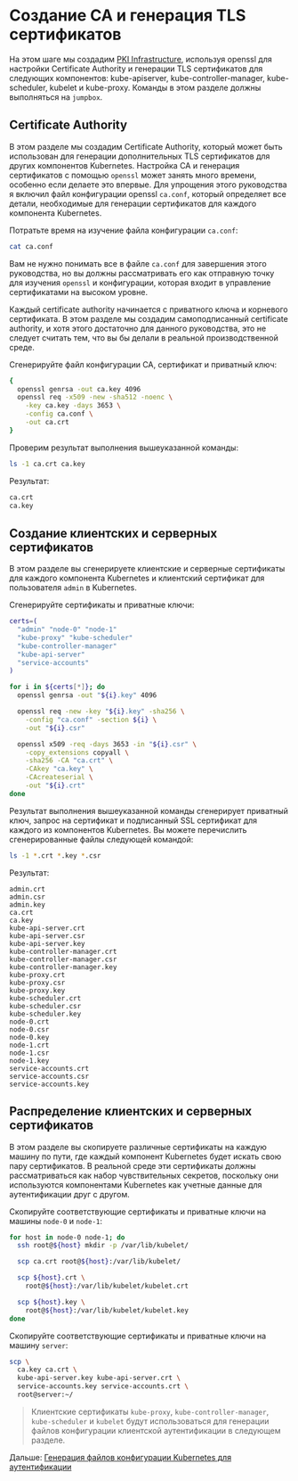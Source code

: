 # Создание CA и генерация TLS сертификатов

На этом шаге мы создадим [PKI Infrastructure](https://en.wikipedia.org/wiki/Public_key_infrastructure), используя openssl для настройки Certificate Authority и генерации TLS сертификатов для следующих компонентов: kube-apiserver, kube-controller-manager, kube-scheduler, kubelet и kube-proxy. Команды в этом разделе должны выполняться на `jumpbox`.

## Certificate Authority

В этом разделе мы создадим Certificate Authority, который может быть использован для генерации дополнительных TLS сертификатов для других компонентов Kubernetes. Настройка CA и генерация сертификатов с помощью `openssl` может занять много времени, особенно если делаете это впервые. Для упрощения этого руководства я включил файл конфигурации openssl `ca.conf`, который определяет все детали, необходимые для генерации сертификатов для каждого компонента Kubernetes.

Потратьте время на изучение файла конфигурации `ca.conf`:

```bash
cat ca.conf
```

Вам не нужно понимать все в файле `ca.conf` для завершения этого руководства, но вы должны рассматривать его как отправную точку для изучения `openssl` и конфигурации, которая входит в управление сертификатами на высоком уровне.

Каждый certificate authority начинается с приватного ключа и корневого сертификата. В этом разделе мы создадим самоподписанный certificate authority, и хотя этого достаточно для данного руководства, это не следует считать тем, что вы бы делали в реальной производственной среде.

Сгенерируйте файл конфигурации CA, сертификат и приватный ключ:

```bash
{
  openssl genrsa -out ca.key 4096
  openssl req -x509 -new -sha512 -noenc \
    -key ca.key -days 3653 \
    -config ca.conf \
    -out ca.crt
}
```
Проверим результат выполнения вышеуказанной команды:

```bash
ls -1 ca.crt ca.key
```

Результат:

```txt
ca.crt
ca.key
```

## Создание клиентских и серверных сертификатов

В этом разделе вы сгенерируете клиентские и серверные сертификаты для каждого компонента Kubernetes и клиентский сертификат для пользователя `admin` в Kubernetes.

Сгенерируйте сертификаты и приватные ключи:

```bash
certs=(
  "admin" "node-0" "node-1"
  "kube-proxy" "kube-scheduler"
  "kube-controller-manager"
  "kube-api-server"
  "service-accounts"
)

for i in ${certs[*]}; do
  openssl genrsa -out "${i}.key" 4096

  openssl req -new -key "${i}.key" -sha256 \
    -config "ca.conf" -section ${i} \
    -out "${i}.csr"

  openssl x509 -req -days 3653 -in "${i}.csr" \
    -copy_extensions copyall \
    -sha256 -CA "ca.crt" \
    -CAkey "ca.key" \
    -CAcreateserial \
    -out "${i}.crt"
done
```

Результат выполнения вышеуказанной команды сгенерирует приватный ключ, запрос на сертификат и подписанный SSL сертификат для каждого из компонентов Kubernetes. Вы можете перечислить сгенерированные файлы следующей командой:

```bash
ls -1 *.crt *.key *.csr
```
Результат:
```text
admin.crt
admin.csr
admin.key
ca.crt
ca.key
kube-api-server.crt
kube-api-server.csr
kube-api-server.key
kube-controller-manager.crt
kube-controller-manager.csr
kube-controller-manager.key
kube-proxy.crt
kube-proxy.csr
kube-proxy.key
kube-scheduler.crt
kube-scheduler.csr
kube-scheduler.key
node-0.crt
node-0.csr
node-0.key
node-1.crt
node-1.csr
node-1.key
service-accounts.crt
service-accounts.csr
service-accounts.key
```


## Распределение клиентских и серверных сертификатов

В этом разделе вы скопируете различные сертификаты на каждую машину по пути, где каждый компонент Kubernetes будет искать свою пару сертификатов. В реальной среде эти сертификаты должны рассматриваться как набор чувствительных секретов, поскольку они используются компонентами Kubernetes как учетные данные для аутентификации друг с другом.

Скопируйте соответствующие сертификаты и приватные ключи на машины `node-0` и `node-1`:

```bash
for host in node-0 node-1; do
  ssh root@${host} mkdir -p /var/lib/kubelet/

  scp ca.crt root@${host}:/var/lib/kubelet/

  scp ${host}.crt \
    root@${host}:/var/lib/kubelet/kubelet.crt

  scp ${host}.key \
    root@${host}:/var/lib/kubelet/kubelet.key
done
```

Скопируйте соответствующие сертификаты и приватные ключи на машину `server`:

```bash
scp \
  ca.key ca.crt \
  kube-api-server.key kube-api-server.crt \
  service-accounts.key service-accounts.crt \
  root@server:~/
```

> Клиентские сертификаты `kube-proxy`, `kube-controller-manager`, `kube-scheduler` и `kubelet` будут использоваться для генерации файлов конфигурации клиентской аутентификации в следующем разделе.

Дальше: [Генерация файлов конфигурации Kubernetes для аутентификации](06-kubernetes-configuration-files.md)

